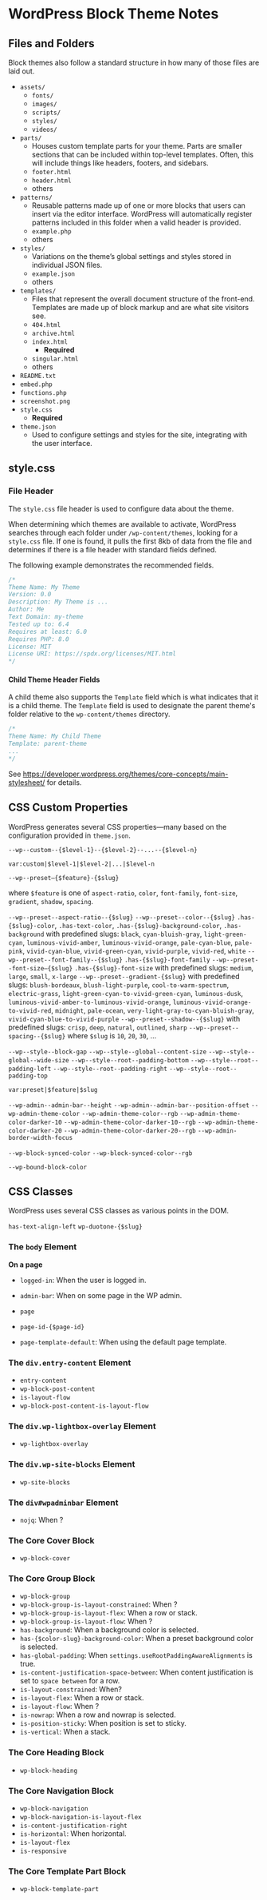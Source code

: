 # WordPress Block Theme Notes

## Files and Folders

Block themes also follow a standard structure in how many of those files are laid out.

- `assets/`
  + `fonts/`
  + `images/`
  + `scripts/`
  + `styles/`
  + `videos/`
- `parts/`
  + Houses custom template parts for your theme. Parts are smaller sections that can be included within top-level templates. Often, this will include things like headers, footers, and sidebars.
  + `footer.html`
  + `header.html`
  + others
- `patterns/`
  + Reusable patterns made up of one or more blocks that users can insert via the editor interface. WordPress will automatically register patterns included in this folder when a valid header is provided.
  + `example.php`
  + others
- `styles/`
  + Variations on the theme’s global settings and styles stored in individual JSON files.
  + `example.json`
  + others
- `templates/`
  + Files that represent the overall document structure of the front-end. Templates are made up of block markup and are what site visitors see.
  + `404.html`
  + `archive.html`
  + `index.html`
    * **Required**
  + `singular.html`
  + others
- `README.txt`
- `embed.php`
- `functions.php`
- `screenshot.png`
- `style.css`
  + **Required**
- `theme.json`
  + Used to configure settings and styles for the site, integrating with the user interface.

## style.css

### File Header

The `style.css` file header is used to configure data about the theme.

When determining which themes are available to activate, WordPress searches through each folder under `/wp-content/themes`, looking for a `style.css` file. If one is found, it pulls the first 8kb of data from the file and determines if there is a file header with standard fields defined.

The following example demonstrates the recommended fields.

```css
/*
Theme Name: My Theme
Version: 0.0
Description: My Theme is ...
Author: Me
Text Domain: my-theme
Tested up to: 6.4
Requires at least: 6.0
Requires PHP: 8.0
License: MIT
License URI: https://spdx.org/licenses/MIT.html
*/
```

#### Child Theme Header Fields

A child theme also supports the `Template` field which is what indicates that it is a child theme. The `Template` field is used to designate the parent theme's folder relative to the `wp-content/themes` directory.

```css
/*
Theme Name: My Child Theme
Template: parent-theme
...
*/
```

See https://developer.wordpress.org/themes/core-concepts/main-stylesheet/ for details.

## CSS Custom Properties

WordPress generates several CSS properties—many based on the configuration provided in `theme.json`.

`--wp--custom--{$level-1}--{$level-2}--...--{$level-n}`

`var:custom|$level-1|$level-2|...|$level-n`

`--wp--preset–{$feature}-{$slug}`

where `$feature` is one of `aspect-ratio`, `color`, `font-family`, `font-size`, `gradient`, `shadow`, `spacing`.

`--wp--preset--aspect-ratio--{$slug}`
`--wp--preset--color--{$slug}` `.has-{$slug}-color`, `.has-text-color`, `.has-{$slug}-background-color`, `.has-background` with predefined slugs: `black`, `cyan-bluish-gray`, `light-green-cyan`, `luminous-vivid-amber`, `luminous-vivid-orange`, `pale-cyan-blue`, `pale-pink`, `vivid-cyan-blue`, `vivid-green-cyan`, `vivid-purple`, `vivid-red`, `white` 
`--wp--preset--font-family--{$slug}` `.has-{$slug}-font-family`
`--wp--preset--font-size–{$slug}` `.has-{$slug}-font-size` with predefined slugs: `medium`, `large`, `small`, `x-large`
`--wp--preset--gradient-{$slug}` with predefined slugs: `blush-bordeaux`, `blush-light-purple`, `cool-to-warm-spectrum`, `electric-grass`, `light-green-cyan-to-vivid-green-cyan`, `luminous-dusk`, `luminous-vivid-amber-to-luminous-vivid-orange`, `luminous-vivid-orange-to-vivid-red`, `midnight`, `pale-ocean`, `very-light-gray-to-cyan-bluish-gray`, `vivid-cyan-blue-to-vivid-purple`
`--wp--preset--shadow--{$slug}` with predefined slugs: `crisp`, `deep`, `natural`, `outlined`, `sharp`
`--wp--preset--spacing--{$slug}` where `$slug` is `10`, `20`, `30`, ...

`--wp--style--block-gap`
`--wp--style--global--content-size`
`--wp--style--global--wide-size`
`--wp--style--root--padding-bottom`
`--wp--style--root--padding-left`
`--wp--style--root--padding-right`
`--wp--style--root--padding-top`

`var:preset|$feature|$slug`

`--wp-admin--admin-bar--height`
`--wp-admin--admin-bar--position-offset`
`--wp-admin-theme-color`
`--wp-admin-theme-color--rgb`
`--wp-admin-theme-color-darker-10`
`--wp-admin-theme-color-darker-10--rgb`
`--wp-admin-theme-color-darker-20`
`--wp-admin-theme-color-darker-20--rgb`
`--wp-admin-border-width-focus`

`--wp-block-synced-color`
`--wp-block-synced-color--rgb`

`--wp-bound-block-color`

## CSS Classes

WordPress uses several CSS classes as various points in the DOM.

`has-text-align-left`
`wp-duotone-{$slug}`

### The `body` Element

**On a page**

- `logged-in`: When the user is logged in.
- `admin-bar`: When on some page in the WP admin.

- `page`
- `page-id-{$page-id}`
- `page-template-default`: When using the default page template.

### The `div.entry-content` Element

- `entry-content`
- `wp-block-post-content`
- `is-layout-flow`
- `wp-block-post-content-is-layout-flow`

### The `div.wp-lightbox-overlay` Element

- `wp-lightbox-overlay`

### The `div.wp-site-blocks` Element

- `wp-site-blocks`

### The `div#wpadminbar` Element

- `nojq`: When ?

### The Core Cover Block

- `wp-block-cover`

### The Core Group Block

- `wp-block-group`
- `wp-block-group-is-layout-constrained`: When ?
- `wp-block-group-is-layout-flex`: When a row or stack.
- `wp-block-group-is-layout-flow`: When ?
- `has-background`: When a background color is selected.
- `has-{$color-slug}-background-color`: When a preset background color is selected.
- `has-global-padding`: When `settings.useRootPaddingAwareAlignments` is true.
- `is-content-justification-space-between`: When content justification is set to `space between` for a row.
- `is-layout-constrained`: When?
- `is-layout-flex`: When a row or stack.
- `is-layout-flow`: When ?
- `is-nowrap`: When a row and nowrap is selected.
- `is-position-sticky`: When position is set to sticky.
- `is-vertical`: When a stack.

### The Core Heading Block

- `wp-block-heading`

### The Core Navigation Block

- `wp-block-navigation`
- `wp-block-navigation-is-layout-flex`
- `is-content-justification-right`
- `is-horizontal`: When horizontal.
- `is-layout-flex`
- `is-responsive`

### The Core Template Part Block

- `wp-block-template-part`


